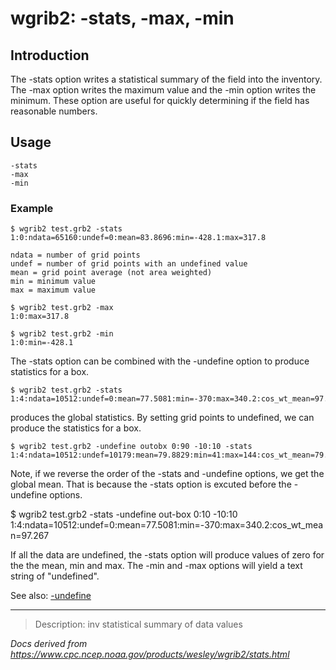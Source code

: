 # wgrib2: -stats, -max, -min

## Introduction

The -stats option writes a statistical summary
of the field into the inventory.
The -max option writes the maximum value and
the -min option writes the minimum.
These option are useful for quickly determining if the field has reasonable numbers.

## Usage

```
-stats
-max
-min
```

### Example

```
$ wgrib2 test.grb2 -stats
1:0:ndata=65160:undef=0:mean=83.8696:min=-428.1:max=317.8

ndata = number of grid points
undef = number of grid points with an undefined value
mean = grid point average (not area weighted)
min = minimum value
max = maximum value

$ wgrib2 test.grb2 -max
1:0:max=317.8

$ wgrib2 test.grb2 -min
1:0:min=-428.1

```

The -stats option can be combined with
the -undefine option to produce
statistics for a box.

```
$ wgrib2 test.grb2 -stats
1:4:ndata=10512:undef=0:mean=77.5081:min=-370:max=340.2:cos_wt_mean=97.267
```

produces the global statistics. By setting grid points to undefined,
we can produce the statistics for a box.

```
$ wgrib2 test.grb2 -undefine outobx 0:90 -10:10 -stats
1:4:ndata=10512:undef=10179:mean=79.8829:min=41:max=144:cos_wt_mean=79.8688
```

Note, if we reverse the order of the
-stats and
-undefine options, we get the global mean.
That is because the -stats option is excuted
before the -undefine options.

$ wgrib2 test.grb2 -stats -undefine out-box 0:10 -10:10
1:4:ndata=10512:undef=0:mean=77.5081:min=-370:max=340.2:cos_wt_mean=97.267

If all the data are undefined,
the -stats option will produce values
of zero for the the mean, min and max.
The -min and -max
options will yield a text string of "undefined".

See also: [-undefine](./undefine.md)

---

> Description: inv statistical summary of data values

_Docs derived from <https://www.cpc.ncep.noaa.gov/products/wesley/wgrib2/stats.html>_
